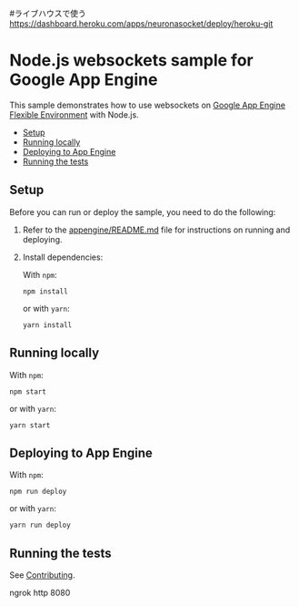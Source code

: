 #ライブハウスで使う
https://dashboard.heroku.com/apps/neuronasocket/deploy/heroku-git

# Node.js websockets sample for Google App Engine

This sample demonstrates how to use websockets on
[Google App Engine Flexible Environment][appengine] with Node.js.

* [Setup](#setup)
* [Running locally](#running-locally)
* [Deploying to App Engine](#deploying-to-app-engine)
* [Running the tests](#running-the-tests)

## Setup

Before you can run or deploy the sample, you need to do the following:

1.  Refer to the [appengine/README.md][readme] file for instructions on
    running and deploying.
1.  Install dependencies:

    With `npm`:

        npm install

    or with `yarn`:

        yarn install

## Running locally

With `npm`:

    npm start

or with `yarn`:

    yarn start

## Deploying to App Engine

With `npm`:

    npm run deploy

or with `yarn`:

    yarn run deploy

## Running the tests

See [Contributing][contributing].

[appengine]: https://cloud.google.com/appengine/docs/flexible/nodejs
[readme]: ../README.md
[contributing]: https://github.com/GoogleCloudPlatform/nodejs-docs-samples/blob/master/CONTRIBUTING.md

ngrok http 8080